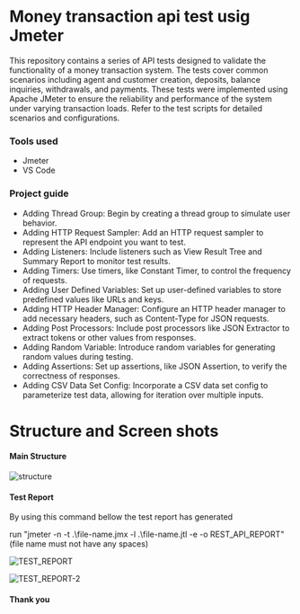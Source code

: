 # Money transaction api test usig Jmeter

<p>This repository contains a series of API tests designed to validate the functionality of a money transaction system. The tests cover common scenarios including agent and customer creation, deposits, balance inquiries, withdrawals, and payments. These tests were implemented using Apache JMeter to ensure the reliability and performance of the system under varying transaction loads. Refer to the test scripts for detailed scenarios and configurations.</p>
<h3></h3>
<h3>Tools used</h3>
<ul>
  <li>Jmeter</li>
  <li>VS Code</li>
</ul>

<h3>Project guide</h3>
<ul>
  <li>Adding Thread Group: Begin by creating a thread group to simulate user behavior.</li>
  <li>Adding HTTP Request Sampler: Add an HTTP request sampler to represent the API endpoint you want to test.</li>
  <li>Adding Listeners: Include listeners such as View Result Tree and Summary Report to monitor test results.</li>
  <li>Adding Timers: Use timers, like Constant Timer, to control the frequency of requests.</li>
  <li>Adding User Defined Variables: Set up user-defined variables to store predefined values like URLs and keys.</li>
  <li>Adding HTTP Header Manager: Configure an HTTP header manager to add necessary headers, such as Content-Type for JSON requests.</li>
  <li>Adding Post Processors: Include post processors like JSON Extractor to extract tokens or other values from responses.</li>
  <li>Adding Random Variable: Introduce random variables for generating random values during testing.</li>
  <li>Adding Assertions: Set up assertions, like JSON Assertion, to verify the correctness of responses.</li>
  <li>Adding CSV Data Set Config: Incorporate a CSV data set config to parameterize test data, allowing for iteration over multiple inputs.</li>
</ul>

# Structure and Screen shots

<h4>Main Structure</h4>

![structure](https://github.com/msazid/jmeter-api-test/assets/70015894/c366b998-de7c-4036-9d89-6c620a09f15a)

<h4>Test Report</h4>
<P>By using this command bellow the test report has generated <br>
<p>run "jmeter -n -t .\file-name.jmx -l .\file-name.jtl -e -o REST_API_REPORT" (file name must not have any spaces)</p></P>

![TEST_REPORT](https://github.com/msazid/jmeter-api-test/assets/70015894/3c5facd3-a13b-440b-af8d-795eb7062704)

![TEST_REPORT-2](https://github.com/msazid/jmeter-api-test/assets/70015894/7be47b1b-b13a-4c77-91fe-3620885098c9)

<h4>Thank you</h4>

